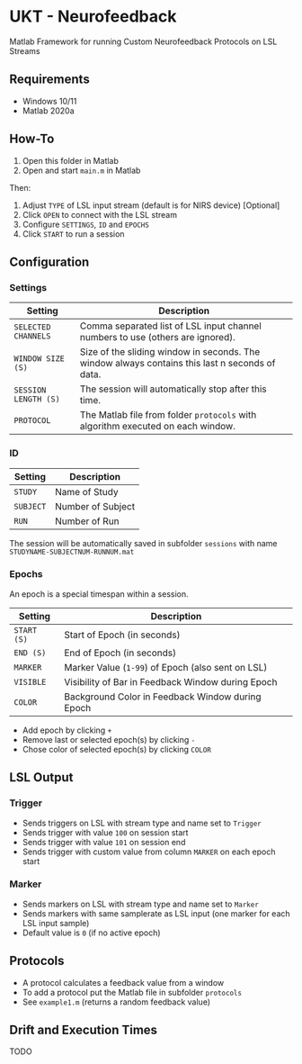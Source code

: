 # UKT - Neurofeedback

Matlab Framework for running Custom Neurofeedback Protocols on LSL Streams

## Requirements

* Windows 10/11
* Matlab 2020a

## How-To

1. Open this folder in Matlab
2. Open and start `main.m` in Matlab

Then:
1. Adjust `TYPE` of LSL input stream (default is for NIRS device) [Optional]
2. Click `OPEN` to connect with the LSL stream
3. Configure `SETTINGS`, `ID` and `EPOCHS`
4. Click `START` to run a session

## Configuration

### Settings

| Setting              | Description                                                                                    |
|----------------------|------------------------------------------------------------------------------------------------|
| `SELECTED CHANNELS`  | Comma separated list of LSL input channel numbers to use (others are ignored).                 |
| `WINDOW SIZE (S)`    | Size of the sliding window in seconds. The window always contains this last n seconds of data. |
| `SESSION LENGTH (S)` | The session will automatically stop after this time.                                           |
| `PROTOCOL`           | The Matlab file from folder `protocols` with algorithm executed on each window.                |

### ID

| Setting    | Description        |
|------------|--------------------|
| `STUDY`    | Name of Study      |
| `SUBJECT`  | Number of Subject  |
| `RUN`      | Number of Run      |

The session will be automatically saved in subfolder `sessions` with name `STUDYNAME-SUBJECTNUM-RUNNUM.mat`

### Epochs

An epoch is a special timespan within a session.

| Setting     | Description                                            |
|-------------|--------------------------------------------------------|
| `START (S)` | Start of Epoch (in seconds)                            |
| `END (S)`   | End of Epoch (in seconds)                              |
| `MARKER`    | Marker Value (`1-99`) of Epoch (also sent on LSL)      | 
| `VISIBLE`   | Visibility of Bar in Feedback Window during Epoch      |
| `COLOR`     | Background Color in Feedback Window during Epoch       |

* Add epoch by clicking `+`
* Remove last or selected epoch(s) by clicking `-`
* Chose color of selected epoch(s) by clicking `COLOR`

## LSL Output

### Trigger

* Sends triggers on LSL with stream type and name set to `Trigger`
* Sends trigger with value `100` on session start
* Sends trigger with value `101` on session end
* Sends trigger with custom value from column `MARKER` on each epoch start

### Marker

* Sends markers on LSL with stream type and name set to `Marker`
* Sends markers with same samplerate as LSL input (one marker for each LSL input sample)
* Default value is `0` (if no active epoch)

## Protocols

* A protocol calculates a feedback value from a window
* To add a protocol put the Matlab file in subfolder `protocols`
* See `example1.m` (returns a random feedback value)

## Drift and Execution Times

TODO
